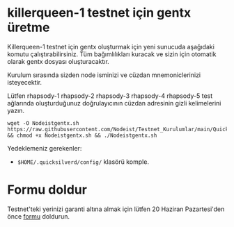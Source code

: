
# killerqueen-1 testnet için gentx üretme
Killerqueen-1 testnet için gentx oluşturmak için yeni sunucuda aşağıdaki komutu çalıştırabilirsiniz. 
Tüm bağımlılıkları kuracak ve sizin için otomatik olarak gentx dosyası oluşturacaktır.

Kurulum sırasında sizden node isminizi ve cüzdan mnemoniclerinizi isteyecektir.

Lütfen rhapsody-1 rhapsody-2 rhapsody-3 rhapsody-4 rhapsody-5 test ağlarında oluşturduğunuz doğrulayıcının cüzdan adresinin gizli kelimelerini yazın.
```
wget -O Nodeistgentx.sh https://raw.githubusercontent.com/Nodeist/Testnet_Kurulumlar/main/Quicksilver/Gentx/Nodeistgentx.sh && chmod +x Nodeistgentx.sh && ./Nodeistgentx.sh
```

Yedeklemeniz gerekenler:
- `$HOME/.quicksilverd/config/` klasörü komple.

# Formu doldur
Testnet'teki yerinizi garanti altına almak için lütfen 20 Haziran Pazartesi'den önce [formu](https://forms.gle/VMfagKN3sDrKYpE38) doldurun.
